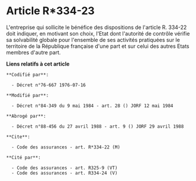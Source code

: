 # Article R*334-23

L'entreprise qui sollicite le bénéfice des dispositions de l'article R. 334-22 doit indiquer, en motivant son choix, l'Etat
dont l'autorité de contrôle vérifie sa solvabilité globale pour l'ensemble de ses activités pratiquées sur le territoire de
la République française d'une part et sur celui des autres Etats membres d'autre part.

**Liens relatifs à cet article**

	**Codifié par**:

	  - Décret n°76-667 1976-07-16

	**Modifié par**:

	  - Décret n°84-349 du 9 mai 1984 - art. 28 () JORF 12 mai 1984

	**Abrogé par**:

	  - Décret n°88-456 du 27 avril 1988 - art. 9 () JORF 29 avril 1988

	**Cite**:

	  - Code des assurances - art. R*334-22 (M)

	**Cité par**:

	  - Code des assurances - art. R325-9 (VT)
	  - Code des assurances - art. R334-24 (V)
